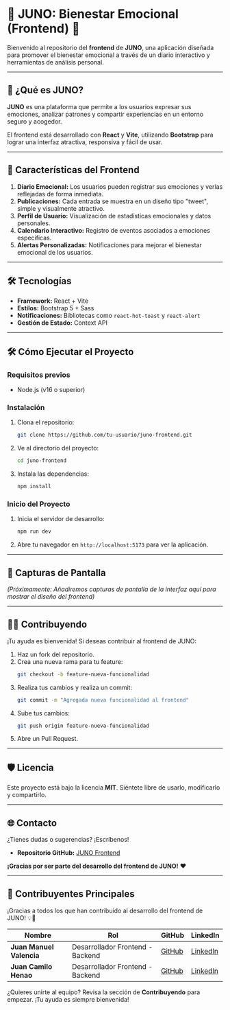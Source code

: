 # 🌟 JUNO: Bienestar Emocional (Frontend) 🌟  

Bienvenido al repositorio del **frontend** de **JUNO**, una aplicación diseñada para promover el bienestar emocional a través de un diario interactivo y herramientas de análisis personal.  

---

## 🚀 ¿Qué es JUNO?  
**JUNO** es una plataforma que permite a los usuarios expresar sus emociones, analizar patrones y compartir experiencias en un entorno seguro y acogedor.  

El frontend está desarrollado con **React** y **Vite**, utilizando **Bootstrap** para lograr una interfaz atractiva, responsiva y fácil de usar.  

---

## 🌟 Características del Frontend  
1. **Diario Emocional:** Los usuarios pueden registrar sus emociones y verlas reflejadas de forma inmediata.  
2. **Publicaciones:** Cada entrada se muestra en un diseño tipo "tweet", simple y visualmente atractivo.  
3. **Perfil de Usuario:** Visualización de estadísticas emocionales y datos personales.  
4. **Calendario Interactivo:** Registro de eventos asociados a emociones específicas.  
5. **Alertas Personalizadas:** Notificaciones para mejorar el bienestar emocional de los usuarios.  

---

## 🛠️ Tecnologías  
- **Framework:** React + Vite  
- **Estilos:** Bootstrap 5 + Sass  
- **Notificaciones:** Bibliotecas como `react-hot-toast` y `react-alert`  
- **Gestión de Estado:** Context API  

---

## 🛠️ Cómo Ejecutar el Proyecto  

### **Requisitos previos**  
- Node.js (v16 o superior)  

### **Instalación**  
1. Clona el repositorio:  
   ```bash
   git clone https://github.com/tu-usuario/juno-frontend.git
   ```
2. Ve al directorio del proyecto:  
   ```bash
   cd juno-frontend
   ```
3. Instala las dependencias:  
   ```bash
   npm install
   ```

### **Inicio del Proyecto**  
1. Inicia el servidor de desarrollo:  
   ```bash
   npm run dev
   ```
2. Abre tu navegador en `http://localhost:5173` para ver la aplicación.  

---

## 🎨 Capturas de Pantalla  
*(Próximamente: Añadiremos capturas de pantalla de la interfaz aquí para mostrar el diseño del frontend)*  

---

## 🧑‍💻 Contribuyendo  
¡Tu ayuda es bienvenida! Si deseas contribuir al frontend de JUNO:  
1. Haz un fork del repositorio.  
2. Crea una nueva rama para tu feature:  
   ```bash
   git checkout -b feature-nueva-funcionalidad
   ```
3. Realiza tus cambios y realiza un commit:  
   ```bash
   git commit -m "Agregada nueva funcionalidad al frontend"
   ```
4. Sube tus cambios:  
   ```bash
   git push origin feature-nueva-funcionalidad
   ```
5. Abre un Pull Request.  

---

## 🛡️ Licencia  
Este proyecto está bajo la licencia **MIT**. Siéntete libre de usarlo, modificarlo y compartirlo.  

---

## 🌐 Contacto  
¿Tienes dudas o sugerencias? ¡Escríbenos!  
- **Repositorio GitHub:** [JUNO Frontend](https://github.com/JuanCa-16/junoWEB)  

**¡Gracias por ser parte del desarrollo del frontend de JUNO!** ❤️   

---

## 👥 Contribuyentes Principales  

¡Gracias a todos los que han contribuido al desarrollo del frontend de JUNO! 💡🎉  

| Nombre                  | Rol                       | GitHub                              | LinkedIn                                   |  
|-------------------------|---------------------------|--------------------------------------|-------------------------------------------|  
| **Juan Manuel Valencia** | Desarrollador Frontend - Backend | [GitHub](https://github.com/juanma0822) | [LinkedIn](https://www.linkedin.com/in/juan-manuel-valencia-249aa7250/) |  
| **Juan Camilo Henao** | Desarrollador Frontend - Backend     | [GitHub](https://github.com/JuanCa-16)  | [LinkedIn](https://www.linkedin.com/in/juan-camilo-henao-gallego-668932315/)|  

¿Quieres unirte al equipo? Revisa la sección de **Contribuyendo** para empezar. ¡Tu ayuda es siempre bienvenida!  

